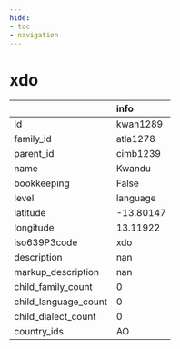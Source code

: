 ```yaml
---
hide:
- toc
- navigation
---
```

# xdo
|                      | info      |
|:---------------------|:----------|
| id                   | kwan1289  |
| family_id            | atla1278  |
| parent_id            | cimb1239  |
| name                 | Kwandu    |
| bookkeeping          | False     |
| level                | language  |
| latitude             | -13.80147 |
| longitude            | 13.11922  |
| iso639P3code         | xdo       |
| description          | nan       |
| markup_description   | nan       |
| child_family_count   | 0         |
| child_language_count | 0         |
| child_dialect_count  | 0         |
| country_ids          | AO        |